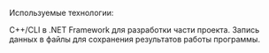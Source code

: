 Используемые технологии:

C++/CLI в .NET Framework для разработки части проекта.
Запись данных в файлы для сохранения результатов работы программы.
